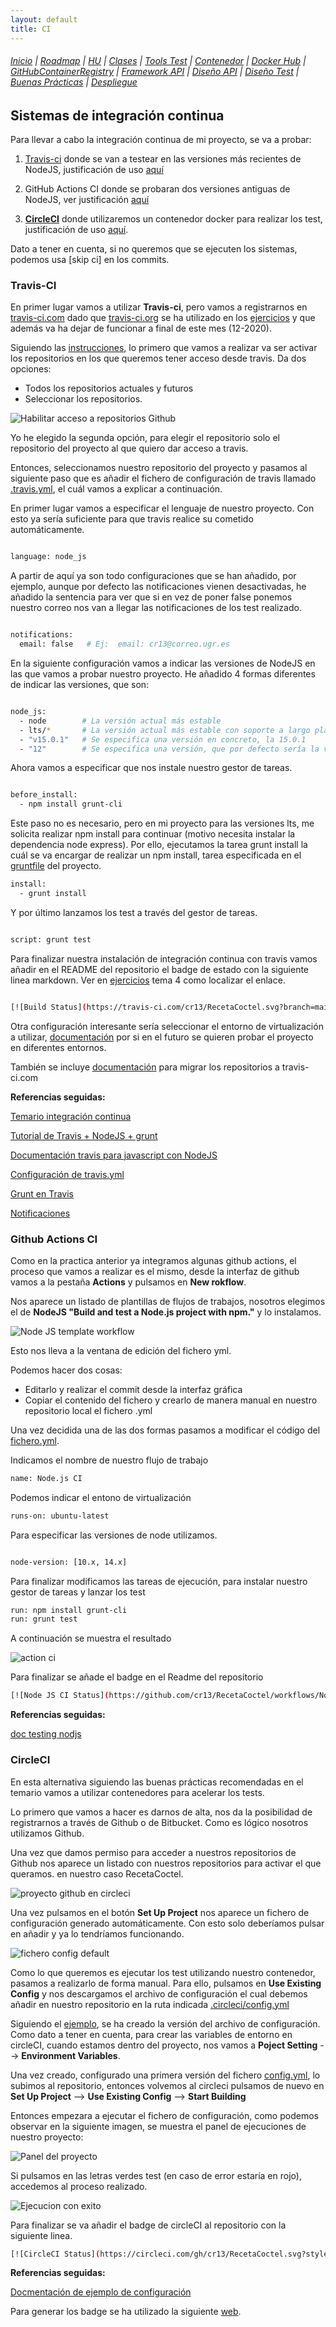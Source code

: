```yaml
---
layout: default
title: CI
---
```


###### [Inicio](./) | [Roadmap](./Roadmap.html) | [HU](./hu.html) | [Clases](./clases_desarrolladas) | [Tools Test](./aserciones_sis_pruebas.html) | [Contenedor](./contenedor.html) | [Docker Hub](./docker_hub.html) | [GitHubContainerRegistry](./githubcontainerregistry.html) | [Framework API](./frameworkAPI.html) | [Diseño API](./diseñoAPI.html) | [Diseño Test](./diseñoTest.html)  | [Buenas Prácticas](./bnpracticas.html) | [Despliegue](./heroku.html)



## Sistemas de integración continua

Para llevar a cabo la integración continua de mi proyecto, se va a probar:

1. [Travis-ci](https://travis-ci.com/) donde se van a testear en las versiones más recientes de NodeJS, justificación de uso [aquí](./ci.html#travisci)

2. GitHub Actions CI donde se probaran dos versiones antiguas de NodeJS, ver justificación [aquí](./ci.html#actionsci)

3. [**CircleCI**](https://circleci.com/) donde utilizaremos un contenedor docker para realizar los test, justificación de uso [aquí](./ci.html#circleci). 

Dato a tener en cuenta, si no queremos que se ejecuten los sistemas, podemos usa [skip ci] en los commits.

<a name="travisci"></a>

### Travis-CI

En primer lugar vamos a utilizar **Travis-ci**, pero vamos a registrarnos en [travis-ci.com](https://travis-ci.com/) dado que [travis-ci.org](https://travis-ci.org/) se ha utilizado en los [ejercicios](https://github.com/cr13/EjerciciosCC-20-21/blob/main/tema4.md) y que además va ha dejar de funcionar a final de este mes (12-2020).

Siguiendo las [instrucciones](https://travis-ci.com/getting_started), lo primero que vamos a realizar va ser activar los repositorios en los que queremos tener acceso desde travis. Da dos opciones:
- Todos los repositorios actuales y futuros
- Seleccionar los repositorios.

![Habilitar acceso a repositorios Github](./img/activar_repos_travis.png)

Yo he elegido la segunda opción, para elegir el repositorio solo el repositorio del proyecto al que quiero dar acceso a travis.

Entonces, seleccionamos nuestro repositorio del proyecto y pasamos al siguiente paso que es añadir el fichero de configuración de travis llamado [.travis.yml](https://github.com/cr13/RecetaCoctel/blob/main/.travis.yml), el cuál vamos a explicar a continuación.

En primer lugar vamos a especificar el lenguaje de nuestro proyecto. Con esto ya sería suficiente para que travis realice su cometido automáticamente.

```bash

language: node_js

``` 
A partir de aquí ya son todo configuraciones que se han añadido, por ejemplo, aunque por defecto las notificaciones vienen desactivadas, he añadido la sentencia para ver que si en vez de poner false ponemos nuestro correo nos van a llegar las notificaciones de los test realizado.

```bash

notifications:
  email: false   # Ej:  email: cr13@correo.ugr.es 
``` 
En la siguiente configuración vamos a indicar las versiones de NodeJS en las que vamos a probar nuestro proyecto. He añadido 4 formas diferentes de indicar las versiones, que son:

```bash

node_js:
  - node        # La versión actual más estable
  - lts/*       # La versión actual más estable con soporte a largo plazo
  - "v15.0.1"   # Se especifica una versión en concreto, la 15.0.1
  - "12"        # Se especifica una versión, que por defecto sería la versión 12 más actual estable lst 

``` 
Ahora vamos a especificar que nos instale nuestro gestor de tareas.

```bash

before_install:
  - npm install grunt-cli

``` 
Este paso no es necesario, pero en mi proyecto para las versiones lts, me solicita realizar npm install para continuar (motivo necesita instalar la dependencia node express). Por ello, ejecutamos la tarea grunt install la cuál se va encargar de realizar un npm install, tarea especificada en el [gruntfile](https://github.com/cr13/RecetaCoctel/blob/main/Gruntfile.js) del proyecto.

```bash
install:
  - grunt install
``` 
Y por último lanzamos los test a través del gestor de tareas.

```bash

script: grunt test

``` 

Para finalizar nuestra instalación de integración continua con travis vamos añadir en el README del repositorio el badge de estado con la siguiente linea markdown. Ver en [ejercicios](https://github.com/cr13/EjerciciosCC-20-21/blob/main/tema4.md) tema 4 como localizar el enlace. 

```bash

[![Build Status](https://travis-ci.com/cr13/RecetaCoctel.svg?branch=main)](https://travis-ci.com/cr13/RecetaCoctel)


``` 
Otra configuración interesante sería seleccionar el entorno de virtualización a utilizar, [documentación](https://docs.travis-ci.com/user/reference/overview/) por si en el futuro se quieren probar el proyecto en diferentes entornos.

También se incluye [documentación](https://docs.travis-ci.com/user/migrate/open-source-repository-migration) para migrar los repositorios a travis-ci.com

**Referencias seguidas:**

[Temario integración continua](http://jj.github.io/CC/documentos/temas/Integracion_continua)

[Tutorial de Travis + NodeJS + grunt](https://sites.google.com/site/practicadesarrollosoft/temario/continuous-integration/ci---travis)

[Documentación travis para javascript con NodeJS](https://docs.travis-ci.com/user/languages/javascript-with-nodejs/)

[Configuración de travis.yml](https://nodejs.medium.com/choosing-the-node-js-versions-for-your-ci-tests-hint-use-lts-89b67f68d7ca)

[Grunt en Travis](https://gist.github.com/travishorn/5869188)

[Notificaciones](https://docs.travis-ci.com/user/notifications/)

<a name="actionsci"></a>

### Github Actions CI

Como en la practica anterior ya integramos algunas github actions, el proceso que vamos a realizar es el mismo, desde la interfaz de github vamos a la pestaña **Actions** y pulsamos en **New rokflow**.

Nos aparece un listado de plantillas de flujos de trabajos, nosotros elegimos el de  **NodeJS "Build and test a Node.js project with npm."** y lo instalamos. 

![Node JS template workflow](./img/workflow_templates.png)

Esto nos lleva a la ventana de edición del fichero yml.

Podemos hacer dos cosas:
- Editarlo y realizar el commit desde la interfaz gráfica 
- Copiar el contenido del fichero y crearlo de manera manual en nuestro repositorio local el fichero .yml

Una vez decidida una de las dos formas pasamos a modificar el código del [fichero.yml](https://github.com/cr13/RecetaCoctel/blob/main/.github/workflows/node.js.yml). 

Indicamos el nombre de nuestro flujo de trabajo

```bash
name: Node.js CI
```
Podemos indicar el entono de virtualización 

```bash
runs-on: ubuntu-latest
```
Para especificar las versiones de node utilizamos.

```bash

node-version: [10.x, 14.x]

```
Para finalizar modificamos las tareas de ejecución, para instalar nuestro gestor de tareas y lanzar los test

```bash
run: npm install grunt-cli
run: grunt test
```

A continuación se muestra el resultado

![action ci](./img/actionsCi.png)


Para finalizar se añade el badge en el Readme del repositorio

```bash
[![Node JS CI Status](https://github.com/cr13/RecetaCoctel/workflows/Node.js%20CI/badge.svg)](https://github.com/cr13/RecetaCoctel/actions)
```

**Referencias seguidas:**

[doc testing nodjs](https://docs.github.com/en/free-pro-team@latest/actions/guides/building-and-testing-nodejs)


<a name="circleci"></a>

### CircleCI

En esta alternativa siguiendo las buenas prácticas recomendadas en el temario vamos a utilizar contenedores para acelerar los tests.

Lo primero que vamos a hacer es darnos de alta, nos da la posibilidad de registrarnos a través de Github o de Bitbucket. Como es lógico nosotros utilizamos Github.

Una vez que damos permiso para acceder a nuestros repositorios de Github nos aparece un listado con nuestros repositorios para activar el que queramos. en nuestro caso RecetaCoctel.

![proyecto github en circleci](./img/repos_github_circleci.png)

Una vez pulsamos en el botón **Set Up Project** nos aparece un fichero de configuración generado automáticamente. Con esto solo deberíamos pulsar en añadir y ya lo tendríamos funcionando.

![fichero config default](ficheroconfig_circleci.png)

Como lo que queremos es ejecutar los test utilizando nuestro contenedor, pasamos a realizarlo de forma manual. Para ello, pulsamos en **Use Existing Config** y nos descargamos el archivo de configuración el cual debemos añadir en nuestro repositorio en la ruta indicada [.circleci/config.yml](https://github.com/cr13/RecetaCoctel/blob/main/.circleci/config.yml)

Siguiendo el [ejemplo](https://circleci.com/docs/2.0/sample-config/), se ha creado la versión del archivo de configuración. Como dato a tener en cuenta, para crear las variables de entorno en circleCI, cuando estamos dentro del proyecto, nos vamos a **Poject Setting** --> **Environment Variables**.

Una vez creado, configurado una primera versión del fichero [config.yml](), lo subimos al repositorio, entonces volvemos al circleci pulsamos de nuevo en **Set Up Project** --> **Use Existing Config** --> **Start Building**

Entonces empezara a ejecutar el fichero de configuración, como podemos observar en la siguiente imagen, se muestra el panel de ejecuciones de nuestro proyecto:

![Panel del proyecto](./img/estado_circleci.png)

Si pulsamos en las letras verdes test (en caso de error estaría en rojo), accedemos al proceso realizado.

![Ejecucion con exito](./img/pasos_realizados_test_circleci.png)


Para finalizar se va añadir el badge de circleCI al repositorio con la siguiente linea.

```bash
[![CircleCI Status](https://circleci.com/gh/cr13/RecetaCoctel.svg?style=shield)](https://app.circleci.com/pipelines/github/cr13/RecetaCoctel?branch=main)
```

**Referencias seguidas:**

[Docmentación de ejemplo de configuración](https://circleci.com/docs/2.0/sample-config/)



Para generar los badge se ha utilizado la siguiente [web](https://shields.io/).


